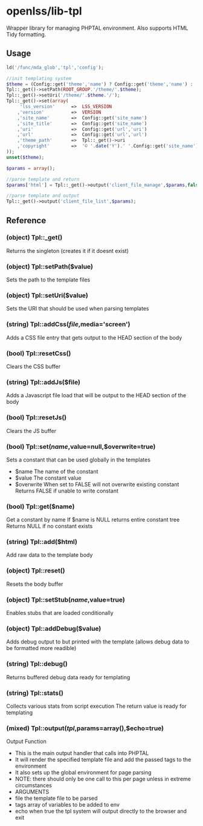 openlss/lib-tpl
=======

Wrapper library for managing PHPTAL environment. Also supports HTML Tidy formatting.

Usage
----
```php
ld('/func/mda_glob','tpl','config');

//init templating system
$theme = (Config::get('theme','name') ? Config::get('theme','name') : 'default');
Tpl::_get()->setPath(ROOT_GROUP.'/theme/'.$theme);
Tpl::_get()->setUri('/theme/'.$theme.'/');
Tpl::_get()->set(array(
	 'lss_version'		=>	LSS_VERSION
	,'version'			=>	VERSION
	,'site_name'		=>	Config::get('site_name')
	,'site_title'		=>	Config::get('site_name')
	,'uri'				=>	Config::get('url','uri')
	,'url'				=>	Config::get('url','url')
	,'theme_path'		=>	Tpl::_get()->uri
	,'copyright'		=>	'© '.date('Y').' '.Config::get('site_name')
));
unset($theme);

$params = array();

//parse template and return
$params['html'] = Tpl::_get()->output('client_file_manage',$params,false);

//parse template and output
Tpl::_get()->output('client_file_list',$params);
```

Reference
----

### (object) Tpl::_get()
Returns the singleton (creates it if it doesnt exist)

### (object) Tpl::setPath($value)
Sets the path to the template files

### (object) Tpl::setUri($value)
Sets the URI that should be used when parsing templates

### (string) Tpl::addCss($file,$media='screen')
Adds a CSS file entry that gets output to the HEAD section of the body

### (bool) Tpl::resetCss()
Clears the CSS buffer

### (string) Tpl::addJs($file)
Adds a Javascript file load that will be output to the HEAD section of the body

### (bool) Tpl::resetJs()
Clears the JS buffer

### (bool) Tpl::set($name,$value=null,$overwrite=true)
Sets a constant that can be used globally in the templates
  * $name		The name of the constant
  * $value		The constant value
  * $overwrite	When set to FALSE will not overwrite existing constant
Returns FALSE if unable to write constant

### (bool) Tpl::get($name)
Get a constant by name
If $name is NULL returns entire constant tree
Returns NULL if no constant exists

### (string) Tpl::add($html)
Add raw data to the template body

### (object) Tpl::reset()
Resets the body buffer

### (object) Tpl::setStub($name,$value=true)
Enables stubs that are loaded conditionally

### (object) Tpl::addDebug($value)
Adds debug output to but printed with the template
(allows debug data to be formatted more readible)

### (string) Tpl::debug()
Returns buffered debug data ready for templating

### (string) Tpl::stats()
Collects various stats from script execution
The return value is ready for templating

### (mixed) Tpl::output($tpl,$params=array(),$echo=true)
Output Function
  * This is the main output handler that calls into PHPTAL
  * It will render the specified template file and add
    the passed tags to the environment
  * It also sets up the global environment for page parsing
  * NOTE: there should only be one call to this per
     page unless in extreme circumstances
  * ARGUMENTS
   * file	the template file to be parsed
   * tags	array of variables to be added to env
   * echo	when true the tpl system will output
              directly to the browser and exit

